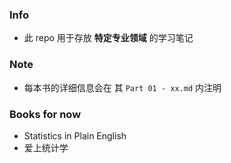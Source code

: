 ### Info
- 此 repo 用于存放 **特定专业领域** 的学习笔记

### Note 
- 每本书的详细信息会在 其 ```Part 01 - xx.md``` 内注明

### Books for now 
- Statistics in Plain English 
- 爱上统计学 